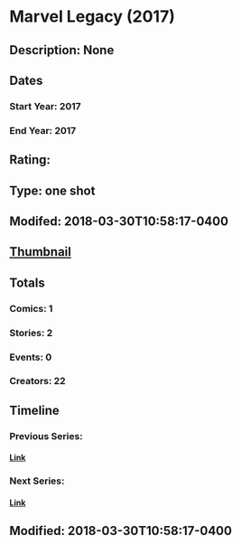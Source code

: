 # Marvel Legacy (2017)
## Description: None
## Dates
### Start Year: 2017
### End Year: 2017
## Rating: 
## Type: one shot
## Modifed: 2018-03-30T10:58:17-0400
## [Thumbnail](http://i.annihil.us/u/prod/marvel/i/mg/0/03/5a9710e000694.jpg)
## Totals
### Comics: 1
### Stories: 2
### Events: 0
### Creators: 22
## Timeline
### Previous Series: 
#### [Link]()
### Next Series: 
#### [Link]()
## Modified: 2018-03-30T10:58:17-0400